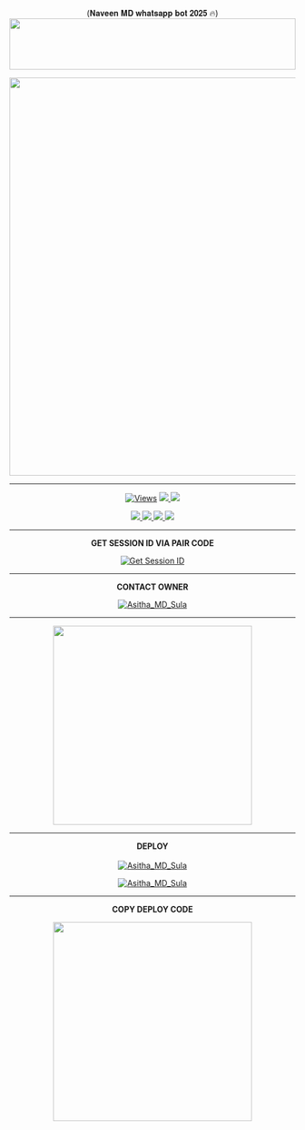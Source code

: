 <div align="center">


(𝐍𝐚𝐯𝐞𝐞𝐧 𝐌𝐃 𝐰𝐡𝐚𝐭𝐬𝐚𝐩𝐩 𝐛𝐨𝐭 𝟐𝟎𝟐𝟓 🔥)
<img src="https://i.imgur.com/dBaSKWF.gif" height="90" width="100%">

<p align="center">
<a href="https://github.com/sulaksha449/Asitha_MD_Sula">
    <img src=https://i.im.ge/2025/02/15/HPSvSz.95F9D1A9-506E-4E30-B140-6FB97574E266.jpeg"  width="700px">
</a>
<hr>
 <p align="center">

  <a href="https://github.com/sulaksha449/Asitha_MD_Sula">
    <img src="https://hits.seeyoufarm.com/api/count/incr/badge.svg?url=https%3A%2F%2Fgithub.com%2Fsulaksha449%2Asitha_MD_Sula&count_bg=%2379C83D&title_bg=%23555555&icon=gitpod.svg&icon_color=%23E7E7E7&title=Views&edge_flat=false" alt="Views"/></a>
  
  </a>
  <a href="https://github.com/sulaksha449/Asitha_MD_Sula">
    <img src="https://img.shields.io/github/forks/sulaksha449/Asitha_MD_Sula?label=Fork&style=social">
    
  </a>
  <a href="https://github.com/sulaksha449/Asitha_MD_Sula">
    <img src="https://img.shields.io/github/stars/sulaksha449/Asitha_MD_Sula?style=social">
  </a>
</p>

<p align="center">
  <a href="https://github.com/sulaksha449/Asitha_MD_Sula">
    <img src="https://img.shields.io/github/repo-size/sulaksha449/Asitha_MD_Sula?color=purple&label=Repo%20Size&style=plastic">

  </a>
  <a href="https://github.com/sulaksha449/Asitha_MD_Sula">
    <img src="https://img.shields.io/github/license/sulaksha449/Asitha_MD_Sula?color=purple&label=License&style=plastic">

  </a>
  <a href="https://github.com/sulaksha449/Asitha_MD_Sula">
    <img src="https://img.shields.io/github/languages/top/sulaksha449/Asitha_MD_Sula?color=purple&label=Javascript&style=plastic">

  </a>
  <a href="https://github.com/sulaksha449/Asitha_MD_Sula">
    <img src="https://img.shields.io/static/v1?label=Author&message=Sulaksha%20Madara&color=purple&style=plastic">

  </a>
  </p>
</p>

<hr>
<b>GET SESSION ID VIA PAIR CODE </b>

<a href='https://pair-web.asitha.us.kg' target="_blank"><img alt='Get Session ID' src='https://img.shields.io/badge/Click here to get your session id-blue?style=for-the-badge&logo=opencv&logoColor=white'/></a>


<hr>
<b>CONTACT OWNER</b>

[![Asitha_MD_Sula](https://telegra.ph/file/99460844d012cad1b7ee4.jpg)](https://wa.me/+94760663483)
<hr>

<a href="https://whatsapp.com/channel/0029VaeyMWv3QxRu4hA6c33Z"><img src="https://img.shields.io/badge/Join%20Our%20WhatsApp%20Channel-green"  width="350"></a>

<hr>

<b>DEPLOY</b>
</br>
</br>
 [![Asitha_MD_Sula](https://img.shields.io/badge/asitha_md_deploy_on_heroku-430098?style=for-the-badge&logo=heroku&logoColor=white&buttcode=1n2i3m4a)](https://dashboard.heroku.com/new?template=https://github.com/sulaksha449/Asitha_MD_Sula)

    
[![Asitha_MD_Sula](https://img.shields.io/badge/asitha_md_deploy_on_render-000000?style=for-the-badge&logo=render&logoColor=white&buttcode=1n2i3m4a)](https://docs.render.com/free)

<hr>

<b>COPY DEPLOY CODE</b></br>

<a href="https://whatsapp.com/channel/0029VaeyMWv3QxRu4hA6c33Z/499"><img src="https://img.shields.io/badge/COPY%20DEPLOY%20CODE-red"  width="350"></a>


